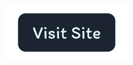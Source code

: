 <!-- [![visit Us](./images/visitUsBtn.png)](https://www.mr-okey.github.io/tiem) -->

<a href="https://mr-okey.github.io" style="display: flex; justify-content: center;"><img src="./images/visitUsBtn.png" /></a>
